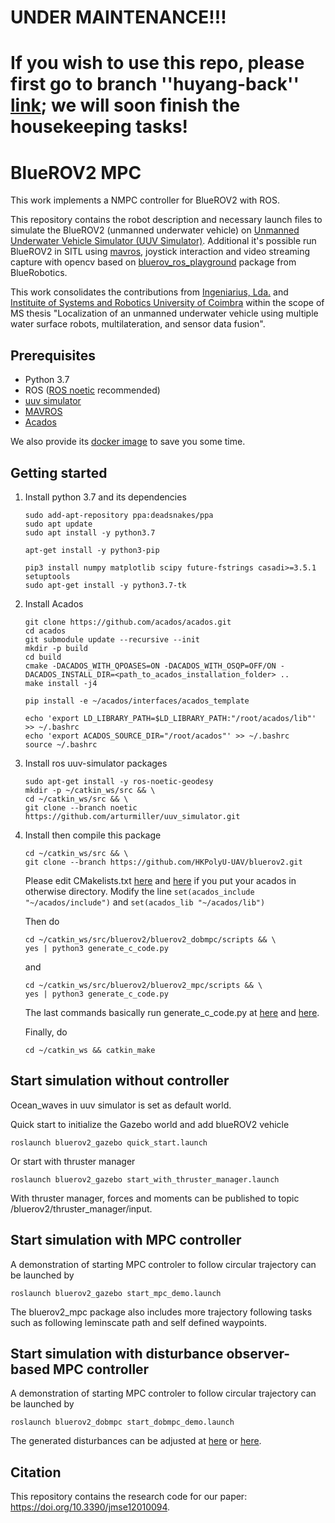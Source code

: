# UNDER MAINTENANCE!!!
# If you wish to use this repo, please first go to branch ''huyang-back'' [link](https://github.com/HKPolyU-UAV/bluerov2/tree/huyang-backup); we will soon finish the housekeeping tasks! 


# BlueROV2 MPC
This work implements a NMPC controller for BlueROV2 with ROS.

This repository contains the robot description and necessary launch files to
simulate the BlueROV2 (unmanned underwater vehicle) on [Unmanned Underwater Vehicle Simulator (UUV Simulator)](https://github.com/uuvsimulator/uuv_simulator). Additional it's possible run BlueROV2 in SITL using [mavros](http://wiki.ros.org/mavros), joystick interaction and video streaming capture with opencv based on [bluerov_ros_playground](https://github.com/patrickelectric/bluerov_ros_playground) package from BlueRobotics.

This work consolidates the contributions from [Ingeniarius, Lda.](http://ingeniarius.pt/) and [Instituite of Systems and Robotics University of Coimbra](https://www.isr.uc.pt/) within the scope of MS thesis "Localization of an unmanned underwater vehicle using multiple water surface robots, multilateration, and sensor data fusion".


## Prerequisites
* Python 3.7
* ROS ([ROS noetic](http://wiki.ros.org/noetic/Installation/Ubuntu) recommended)
* [uuv simulator](https://uuvsimulator.github.io/)
* [MAVROS](http://wiki.ros.org/mavros)
* [Acados](https://docs.acados.org/installation/index.html)

We also provide its [docker image](https://github.com/HKPolyU-UAV/airo_docker_lib) to save you some time.


## Getting started
1. Install python 3.7 and its dependencies
    ```
    sudo add-apt-repository ppa:deadsnakes/ppa
    sudo apt update
    sudo apt install -y python3.7

    apt-get install -y python3-pip

    pip3 install numpy matplotlib scipy future-fstrings casadi>=3.5.1 setuptools
    sudo apt-get install -y python3.7-tk
    ```
2. Install Acados
    ```
    git clone https://github.com/acados/acados.git
    cd acados
    git submodule update --recursive --init
    mkdir -p build
    cd build
    cmake -DACADOS_WITH_QPOASES=ON -DACADOS_WITH_OSQP=OFF/ON -DACADOS_INSTALL_DIR=<path_to_acados_installation_folder> ..
    make install -j4

    pip install -e ~/acados/interfaces/acados_template

    echo 'export LD_LIBRARY_PATH=$LD_LIBRARY_PATH:"/root/acados/lib"' >> ~/.bashrc 
    echo 'export ACADOS_SOURCE_DIR="/root/acados"' >> ~/.bashrc
    source ~/.bashrc
    ```

3. Install ros uuv-simulator packages
    ```
    sudo apt-get install -y ros-noetic-geodesy
    mkdir -p ~/catkin_ws/src && \
    cd ~/catkin_ws/src && \
    git clone --branch noetic https://github.com/arturmiller/uuv_simulator.git
    ```

4. Install then compile this package
    ```
    cd ~/catkin_ws/src && \
    git clone --branch https://github.com/HKPolyU-UAV/bluerov2.git
    ```
    Please edit CMakelists.txt [here](/bluerov2_dobmpc/CMakeLists.txt) and [here](/bluerov2_mpc/CMakeLists.txt) if you put your acados in otherwise directory. Modify the line ```set(acados_include "~/acados/include")``` and ```set(acados_lib "~/acados/lib")```
    
    Then do
    ```
    cd ~/catkin_ws/src/bluerov2/bluerov2_dobmpc/scripts && \
    yes | python3 generate_c_code.py
    ```
    and
    ```
    cd ~/catkin_ws/src/bluerov2/bluerov2_mpc/scripts && \
    yes | python3 generate_c_code.py
    ```
    The last commands basically run generate_c_code.py at [here](/bluerov2_dobmpc/scripts/) and [here](/bluerov2_mpc/scripts/).

    Finally, do
    ```
    cd ~/catkin_ws && catkin_make
    ```

## Start simulation without controller
Ocean_waves in uuv simulator is set as default world.

Quick start to initialize the Gazebo world and add blueROV2 vehicle
```
roslaunch bluerov2_gazebo quick_start.launch
```
Or start with thruster manager
```
roslaunch bluerov2_gazebo start_with_thruster_manager.launch
```
With thruster manager, forces and moments can be published to topic /bluerov2/thruster_manager/input.

## Start simulation with MPC controller
A demonstration of starting MPC controler to follow circular trajectory can be launched by
```
roslaunch bluerov2_gazebo start_mpc_demo.launch
```
The bluerov2_mpc package also includes more trajectory following tasks such as following leminscate path and self defined waypoints.

## Start simulation with disturbance observer-based MPC controller
A demonstration of starting MPC controler to follow circular trajectory can be launched by
```
roslaunch bluerov2_dobmpc start_dobmpc_demo.launch 
```
The generated disturbances can be adjusted at [here](/bluerov2_dobmpc/launch/start_dobmpc_demo.launch) or [here](/bluerov2_dobmpc/src/bluerov2_dob.cpp).

## Citation
This repository contains the research code for our paper: https://doi.org/10.3390/jmse12010094.

